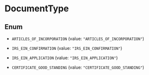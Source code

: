 

# DocumentType

## Enum


* `ARTICLES_OF_INCORPORATION` (value: `"ARTICLES_OF_INCORPORATION"`)

* `IRS_EIN_CONFIRMATION` (value: `"IRS_EIN_CONFIRMATION"`)

* `IRS_EIN_APPLICATION` (value: `"IRS_EIN_APPLICATION"`)

* `CERTIFICATE_GOOD_STANDING` (value: `"CERTIFICATE_GOOD_STANDING"`)



